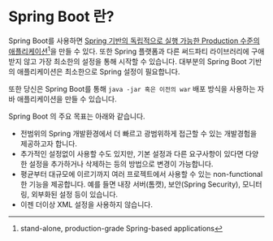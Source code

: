 # Spring Boot 란?

Spring Boot를 사용하면 [Spring 기반의 독립적으로 실행 가능한 Production 수준의 애플리케이션](#user-content-fn-1)[^1]을 만들 수 있다. 또한 Spring 플랫폼과 다른 써드파티 라이브러리에 구애받지 않고 가장 최소한의 설정을 통해 시작할 수 있습니다. 대부분의 Spring Boot 기반의 애플리케이션은 최소한으로 Spring 설정이 필요합니다.



또한 당신은 Spring Boot를 통해 `java -jar 혹은 이전의 war` 배포 방식을 사용하는 자바 애플리케이션을 만들 수 있습니다.



Spring Boot 의 주요 목표는 아래와 같습니다.

* 전범위의 Spring 개발환경에서 더 빠르고 광범위하게 접근할 수 있는 개발경험을 제공하고자 합니다.
* 추가적인 설정없이 사용할 수도 있지만, 기본 설정과 다른 요구사항이 있다면 다양한 설정을 추가하거나 삭제하는 등의 방법으로 변경이 가능합니다.
* 평균부터 대규모에 이르기까지 여러 프로젝트에서 사용할 수 있는 non-functional 한 기능을 제공합니다. 예를 들면 내장 서버(톰캣), 보안(Spring Security), 모니터링, 외부화된 설정 등이 있습니다. &#x20;
* 이젠 더이상 XML 설정을 사용하지 않습니다.

[^1]: stand-alone, production-grade Spring-based applications
